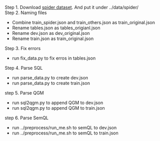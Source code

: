 Step 1.  Download [spider dataset](https://drive.google.com/a/dblab.postech.ac.kr/uc?export=download&confirm=96wR&id=11icoH_EA-NYb0OrPTdehRWm_d7-DIzWX). And put it under ../data/spider/  
Step 2.  Naming files  
 - Combine train_spider.json and train_others.json as train_original.json
 - Rename tables.json as tables_origianl.json
 - Rename dev.json as dev_original.json
 - Rename train.json as train_original.json  
  
Step 3. Fix errors
 - run fix_data.py to fix erros in tables.json

Step 4. Parse SQL
 - run parse_data.py to create dev.json
 - run parse_data.py to create train.json

step 5. Parse QGM
 - run sql2qgm.py to append QGM to dev.json
 - run sql2qgm.py to append QGM to train.json

step 6. Parse SemQL
 - run ../preprocess/run_me.sh to semQL to dev.json
 - run ../preprocess/run_me.sh to semQL to train.json 
 